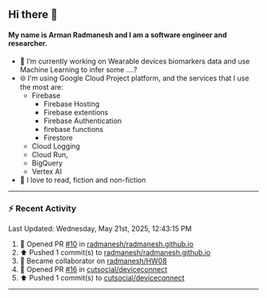 ## Hi there 👋

#### My name is Arman Radmanesh and I am a software engineer and researcher.

- 🔭 I’m currently working on Wearable devices biomarkers data and use Machine Learning to infer some ....?
- 🌐 I'm using Google Cloud Project platform, and the services that I use the most are:
  - Firebase
     - Firebase Hosting
     - Firebase extentions 
     - Firebase Authentication
     - firebase functions
     - Firestore
  - Cloud Logging
  - Cloud Run,
  - BigQuery
  - Vertex AI
- 📖 I love to read, fiction and non-fiction

---

### :zap: Recent Activity

<!--START_SECTION:activity-->
<!--END_SECTION:activity-->

<!--RECENT_ACTIVITY:last_update-->
Last Updated: Wednesday, May 21st, 2025, 12:43:15 PM
<!--RECENT_ACTIVITY:last_update_end-->

<!--RECENT_ACTIVITY:start-->
1. 💪 Opened PR [#10](https://github.com/radmanesh/radmanesh.github.io/pull/10) in [radmanesh/radmanesh.github.io](https://github.com/radmanesh/radmanesh.github.io)
2. ⬆️ Pushed 1 commit(s) to [radmanesh/radmanesh.github.io](https://github.com/radmanesh/radmanesh.github.io)
3. 🤝 Became collaborator on [radmanesh/HW08](https://github.com/radmanesh/HW08)
4. 💪 Opened PR [#16](https://github.com/cutsocial/deviceconnect/pull/16) in [cutsocial/deviceconnect](https://github.com/cutsocial/deviceconnect)
5. ⬆️ Pushed 1 commit(s) to [cutsocial/deviceconnect](https://github.com/cutsocial/deviceconnect)
<!--RECENT_ACTIVITY:end-->

---

<!--
**radmanesh/radmanesh** is a ✨ _special_ ✨ repository because its `README.md` (this file) appears on your GitHub profile.

Here are some ideas to get you started:

- 🔭 I’m currently working on ...
- 🌱 I’m currently learning ...
- 👯 I’m looking to collaborate on ...
- 🤔 I’m looking for help with ...
- 💬 Ask me about ...
- 📫 How to reach me: ...
- 😄 Pronouns: ...
- ⚡ Fun fact: ...
-->
